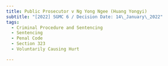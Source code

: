 ```yaml
---
title: Public Prosecutor v Ng Yong Ngee (Huang Yongyi)
subtitle: "[2022] SGMC 6 / Decision Date: 14\_January\_2022"
tags:
  - Criminal Procedure and Sentencing
  - Sentencing
  - Penal Code
  - Section 323
  - Voluntarily Causing Hurt

---
```

